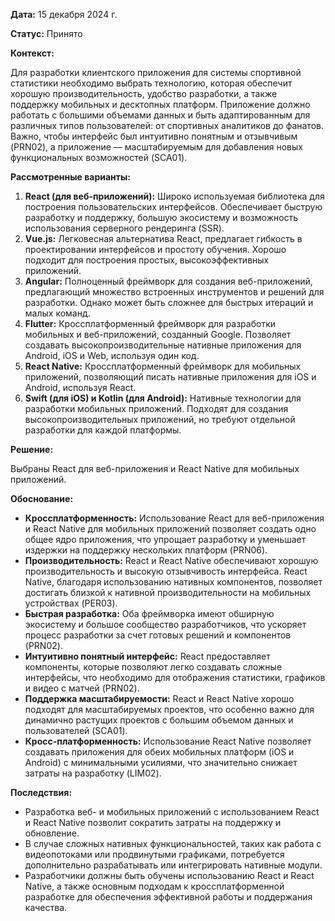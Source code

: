 **Дата:** 15 декабря 2024 г.

**Статус:** Принято

**Контекст:**

Для разработки клиентского приложения для системы спортивной статистики необходимо выбрать технологию, которая обеспечит хорошую производительность, удобство разработки, а также поддержку мобильных и десктопных платформ. Приложение должно работать с большими объемами данных и быть адаптированным для различных типов пользователей: от спортивных аналитиков до фанатов. Важно, чтобы интерфейс был интуитивно понятным и отзывчивым (PRN02), а приложение — масштабируемым для добавления новых функциональных возможностей (SCA01).

**Рассмотренные варианты:**

1. **React (для веб-приложений):** Широко используемая библиотека для построения пользовательских интерфейсов. Обеспечивает быструю разработку и поддержку, большую экосистему и возможность использования серверного рендеринга (SSR).
2. **Vue.js:** Легковесная альтернатива React, предлагает гибкость в проектировании интерфейсов и простоту обучения. Хорошо подходит для построения простых, высокоэффективных приложений.
3. **Angular:** Полноценный фреймворк для создания веб-приложений, предлагающий множество встроенных инструментов и решений для разработки. Однако может быть сложнее для быстрых итераций и малых команд.
4. **Flutter:** Кроссплатформенный фреймворк для разработки мобильных и веб-приложений, созданный Google. Позволяет создавать высокопроизводительные нативные приложения для Android, iOS и Web, используя один код.
5. **React Native:** Кроссплатформенный фреймворк для мобильных приложений, позволяющий писать нативные приложения для iOS и Android, используя React.
6. **Swift (для iOS) и Kotlin (для Android):** Нативные технологии для разработки мобильных приложений. Подходят для создания высокопроизводительных приложений, но требуют отдельной разработки для каждой платформы.

**Решение:**

Выбраны React для веб-приложения и React Native для мобильных приложений.

**Обоснование:**

- **Кроссплатформенность:** Использование React для веб-приложения и React Native для мобильных приложений позволяет создать одно общее ядро приложения, что упрощает разработку и уменьшает издержки на поддержку нескольких платформ (PRN06).
- **Производительность:** React и React Native обеспечивают хорошую производительность и высокую отзывчивость интерфейса. React Native, благодаря использованию нативных компонентов, позволяет достигать близкой к нативной производительности на мобильных устройствах (PER03).
- **Быстрая разработка:** Оба фреймворка имеют обширную экосистему и большое сообщество разработчиков, что ускоряет процесс разработки за счет готовых решений и компонентов (PRN02).
- **Интуитивно понятный интерфейс:** React предоставляет компоненты, которые позволяют легко создавать сложные интерфейсы, что необходимо для отображения статистики, графиков и видео с матчей (PRN02).
- **Поддержка масштабируемости:** React и React Native хорошо подходят для масштабируемых проектов, что особенно важно для динамично растущих проектов с большим объемом данных и пользователей (SCA01).
- **Кросс-платформенность:** Использование React Native позволяет создавать приложения для обеих мобильных платформ (iOS и Android) с минимальными усилиями, что значительно снижает затраты на разработку (LIM02).

**Последствия:**

- Разработка веб- и мобильных приложений с использованием React и React Native позволит сократить затраты на поддержку и обновление.
- В случае сложных нативных функциональностей, таких как работа с видеопотоками или продвинутыми графиками, потребуется дополнительно разрабатывать или интегрировать нативные модули.
- Разработчики должны быть обучены использованию React и React Native, а также основным подходам к кроссплатформенной разработке для обеспечения эффективной работы и поддержания качества.
